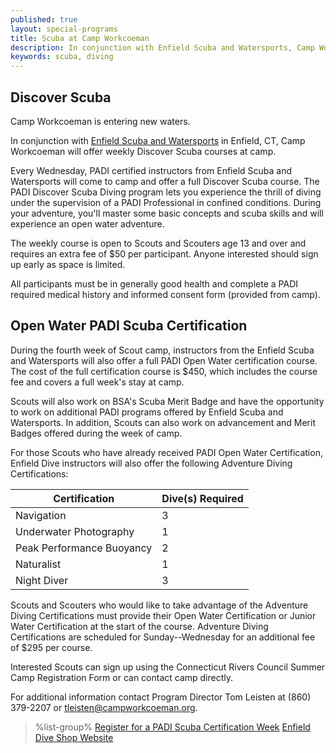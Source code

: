 ```yaml
---
published: true
layout: special-programs
title: Scuba at Camp Workcoeman
description: In conjunction with Enfield Scuba and Watersports, Camp Workcoeman will offer a PADI Scuba cerfication course as well as weekly Discover Scuba courses.
keywords: scuba, diving
---
```


## Discover Scuba

Camp Workcoeman is entering new waters.

In conjunction with [Enfield Scuba and Watersports](http://www.enfieldscuba.com/)
in Enfield, CT, Camp Workcoeman will offer weekly Discover Scuba courses at
camp.

Every Wednesday, PADI certified instructors from Enfield Scuba and Watersports
will come to camp and offer a full Discover Scuba course. The PADI Discover
Scuba Diving program lets you experience the thrill of diving under the
supervision of a PADI Professional in confined conditions. During your
adventure, you'll master some basic concepts and scuba skills and will
experience an open water adventure.

The weekly course is open to Scouts and Scouters age 13 and over and requires
an extra fee of $50 per participant. Anyone interested should sign up early as
space is limited.

All participants must be in generally good health and complete a PADI required
medical history and informed consent form (provided from camp).

## Open Water PADI Scuba Certification

During the fourth week of Scout camp, instructors from the Enfield Scuba and
Watersports will also offer a full PADI Open Water certification course. The
cost of the full certification course is $450, which includes the course fee
and covers a full week's stay at camp.

Scouts will also work on BSA's Scuba Merit Badge and have the opportunity to
work on additional PADI programs offered by Enfield Scuba and Watersports. In
addition, Scouts can also work on advancement and Merit Badges offered during
the week of camp.

For those Scouts who have already received PADI Open Water Certification,
Enfield Dive instructors will also offer the following Adventure Diving
Certifications:

 Certification             | Dive(s) Required
---------------------------|------------------
 Navigation                | 3
 Underwater Photography    | 1
 Peak Performance Buoyancy | 2
 Naturalist                | 1
 Night Diver               | 3

Scouts and Scouters who would like to take advantage of the Adventure Diving
Certifications must provide their Open Water Certification or Junior Water
Certification at the start of the course. Adventure Diving Certifications are
scheduled for Sunday--Wednesday for an additional fee of $295 per course.

Interested Scouts can sign up using the Connecticut Rivers Council Summer Camp
Registration Form or can contact camp directly.

For additional information contact Program Director Tom Leisten at
(860) 379-2207 or [tleisten@campworkcoeman.org](mailto:tleisten@campworkcoeman.org).

> %list-group%
> <a href="http://www.ctrivers.org/Camping/PADI-Scuba-Certification/" class="list-group-item">Register for a PADI Scuba Certification Week</a>
> <a href="http://www.enfieldscuba.com/" class="list-group-item">Enfield Dive Shop Website</a>
